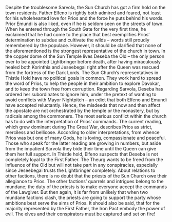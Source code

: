 
Despite the troublesome Sarvola, the Sun Church has got a firm hold on the town residents. Father Elfeno is rightly both admired and feared, not least for his wholehearted love for Prios and the force he puts behind his words. Prior Emundi is also liked, even if he is seldom seen on the streets of town. When he entered through the South Gate for the very first time, he exclaimed that he had come to the place that best exemplifies Prios’ determination to subdue and cultivate the wilds – words still proudly remembered by the populace. However, it should be clarified that none of the aforementioned is the strongest representative of the church in town. In the copper dome of the Sun Temple lives Deseba the Old – the only person ever to be appointed Lightbringer before death, after having miraculously healed both Korinthia and Jeseebegai right after the Queen was rescued from the fortress of the Dark Lords. The Sun Church’s representatives in Thistle Hold have no political goals in common. They work hard to spread the word of Prios, to help the people in their ambition to explore Davokar, and to keep the town free from corruption. Regarding Sarvola, Deseba has ordered her subordinates to ignore him, under the pretext of wanting to avoid conflicts with Mayor Nightpitch – an edict that both Elfeno and Emundi have accepted reluctantly. Hence, the misdeeds that now and then affect the apostate are not orchestrated by the temple or the monastery, but by radicals among the commoners. The most serious conflict within the church has to do with the interpretation of Prios’ commands. The current reading, which grew dominant during The Great War, describes Prios as strict, merciless and bellicose. According to older interpretations, from whence Prios was but one of many Gods, he is loving, compassionate and peaceful. Those who speak for the latter reading are growing in numbers, but aside from the impatient Sarvola they bide their time until the Queen can give them her full support. In Thistle hold, Elfeno suspects that Deseba is not completely loyal to the First Father. The Theurg wants to be freed from the influence of the Old but will not take part in any conspiracies, especially since Jeseebegai trusts the Lightbringer completely. About relations to other factions, there is no doubt that the priests of the Sun Church owe their allegiance to Prios. The other factions’ quarrels and intrigues belong to the mundane; the duty of the priests is to make everyone accept the commands of the Lawgiver. But then again, it is far from unlikely that when two mundane factions clash, the priests are going to support the party whose ambitions best serve the aims of Prios. It should also be said, that for the majority represented by the First Father, the Iron Pact embody the power of evil. The elves and their conspirators must be captured and set on fire!